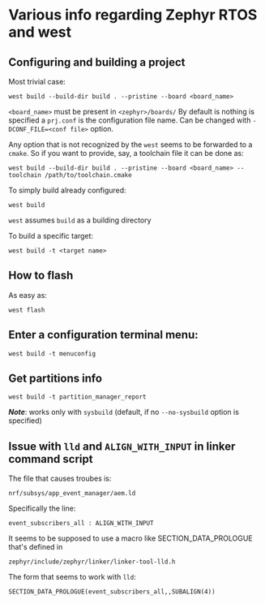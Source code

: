 # Various info regarding Zephyr RTOS and west

## Configuring and building a project
Most trivial case:
```
west build --build-dir build . --pristine --board <board_name>
```

`<board_name>` must be present in `<zephyr>/boards/`
By default is nothing is specified a `prj.conf` is the configuration file name.
Can be changed with `-DCONF_FILE=<conf file>` option.

Any option that is not recognized by the `west` seems to be forwarded to a `cmake`.
So if you want to provide, say, a toolchain file it can be done as:
```
west build --build-dir build . --pristine --board <board_name> --toolchain /path/to/toolchain.cmake
```

To simply build already configured:
```
west build
```
`west` assumes `build` as a building directory

To build a specific target:
```
west build -t <target name>
```

## How to flash
As easy as:
```
west flash
```

## Enter a configuration terminal menu:
```
west build -t menuconfig
```

## Get partitions info
```
west build -t partition_manager_report
```
***Note***: works only with `sysbuild` (default, if no `--no-sysbuild` option is specified)

## Issue with `lld` and `ALIGN_WITH_INPUT` in linker command script
The file that causes troubes is:
```
nrf/subsys/app_event_manager/aem.ld
```

Specifically the line:
```
event_subscribers_all : ALIGN_WITH_INPUT
```
It seems to be supposed to use a macro like SECTION_DATA_PROLOGUE that's defined
in 
```
zephyr/include/zephyr/linker/linker-tool-lld.h
```

The form that seems to work with `lld`:
```
SECTION_DATA_PROLOGUE(event_subscribers_all,,SUBALIGN(4))
```
